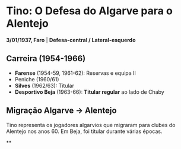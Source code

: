 # Tino: O Defesa do Algarve para o Alentejo

**3/01/1937, Faro** | **Defesa-central / Lateral-esquerdo**

## Carreira (1954-1966)
- **Farense** (1954-59, 1961-62): Reservas e equipa II
- Peniche (1960/61)
- **Silves** (1962/63): Titular
- **Desportivo Beja** (1963-66): **Titular regular** ao lado de Chaby

## Migração Algarve → Alentejo
Tino representa os jogadores algarvios que migraram para clubes do Alentejo nos anos 60. Em Beja, foi titular durante várias épocas.

**